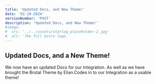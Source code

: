 ```yaml
---
title: 'Updated Docs, and New Theme!'
date: '02-10-2024'
versionNumber: 'POST'
description: 'Updated Docs, and New Theme!'
#image:
#  src: '../../assets/starlog-placeholder-2.jpg'
#  alt: 'The full Astro logo.'
---
```


## Updated Docs, and a New Theme!

We now have an updated Docs for our integration.  As well as we have brought the Brutal Theme by Elian.Codes in to our Integration as a usable theme!
